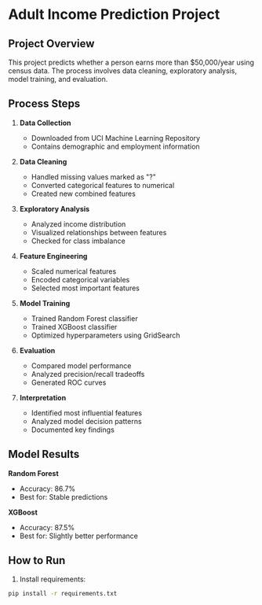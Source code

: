 # Adult Income Prediction Project

## Project Overview
This project predicts whether a person earns more than $50,000/year using census data. The process involves data cleaning, exploratory analysis, model training, and evaluation.

## Process Steps

1. **Data Collection**
   - Downloaded from UCI Machine Learning Repository
   - Contains demographic and employment information

2. **Data Cleaning**
   - Handled missing values marked as "?"
   - Converted categorical features to numerical
   - Created new combined features

3. **Exploratory Analysis**
   - Analyzed income distribution
   - Visualized relationships between features
   - Checked for class imbalance

4. **Feature Engineering**
   - Scaled numerical features
   - Encoded categorical variables
   - Selected most important features

5. **Model Training**
   - Trained Random Forest classifier
   - Trained XGBoost classifier
   - Optimized hyperparameters using GridSearch

6. **Evaluation**
   - Compared model performance
   - Analyzed precision/recall tradeoffs
   - Generated ROC curves

7. **Interpretation**
   - Identified most influential features
   - Analyzed model decision patterns
   - Documented key findings

## Model Results

**Random Forest**
- Accuracy: 86.7%
- Best for: Stable predictions

**XGBoost** 
- Accuracy: 87.5%
- Best for: Slightly better performance

## How to Run

1. Install requirements:
```bash
pip install -r requirements.txt